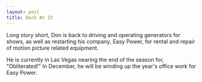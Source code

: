```yaml
---
layout: post
title: Back At It
---
```


Long story short, Don is back to driving and operating generators for shows, as well as restarting his company, Easy Power, for rental and repair of motion picture related equipment.

He is currently in Las Vegas nearing the end of the season for, "Obliterated!" In December, he will be winding up the year's office work for Easy Power.